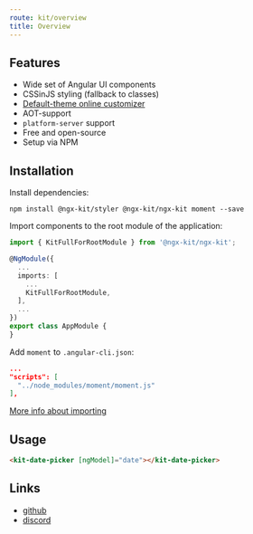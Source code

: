 ```yaml
---
route: kit/overview
title: Overview
---
```


## Features

* Wide set of Angular UI components
* CSSinJS styling (fallback to classes)
* [Default-theme online customizer](/theme-editor)
* AOT-support
* `platform-server` support
* Free and open-source
* Setup via NPM

## Installation

Install dependencies:

`npm install @ngx-kit/styler @ngx-kit/ngx-kit moment --save`

Import components to the root module of the application:

```typescript
import { KitFullForRootModule } from '@ngx-kit/ngx-kit';

@NgModule({
  ...
  imports: [
    ...
    KitFullForRootModule,
  ],
  ...
})
export class AppModule {
}
```

Add `moment` to `.angular-cli.json`:

```json
...
"scripts": [
  "../node_modules/moment/moment.js"
],
```

[More info about importing](/utils/importer)

## Usage

```html
<kit-date-picker [ngModel]="date"></kit-date-picker>
```

## Links

* [github](https://github.com/ngx-kit)
* [discord](https://discord.gg/66Tt9WT)
